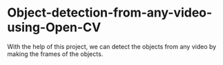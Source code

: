 # Object-detection-from-any-video-using-Open-CV
With the help of this project, we can detect the objects from any video by making the frames of the objects.
